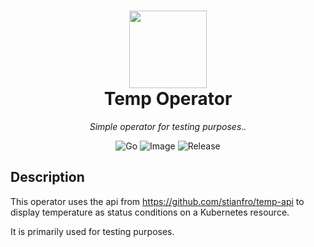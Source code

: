 <h1 align="center">
  <img margin="0 10px 0 0" src="https://avatars.githubusercontent.com/u/82461739" width="124px"/><br/>
    Temp Operator
</h1>

<p align="center">
    <em>Simple operator for testing purposes.</a>.</em>
</p>
<p align="center">
    <!-- Line 1 -->
    <img src="https://github.com/froystein/temp-operator/actions/workflows/go.yml/badge.svg?branch=release-please--branches--main" alt="Go">
    <img src="https://github.com/froystein/temp-operator/actions/workflows/image.yml/badge.svg?branch=main" alt="Image">
    <img src="https://github.com/froystein/temp-operator/actions/workflows/release-please.yml/badge.svg" alt="Release">
</p>

## Description

This operator uses the api from https://github.com/stianfro/temp-api to display temperature as status conditions on a Kubernetes resource.

It is primarily used for testing purposes.
